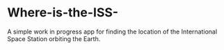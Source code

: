 # Where-is-the-ISS-

A simple work in progress app for finding the location of the International Space Station orbiting the Earth.
